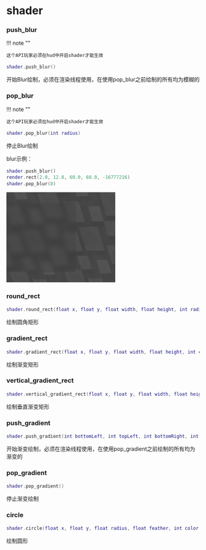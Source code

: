 # shader

### push_blur
!!! note ""

    这个API玩家必须在hud中开启shader才能生效
```lua
shader.push_blur()
```
开始Blur绘制，必须在渲染线程使用，在使用pop_blur之前绘制的所有均为模糊的

### pop_blur
!!! note ""

    这个API玩家必须在hud中开启shader才能生效
```lua
shader.pop_blur(int radius)
```
停止Blur绘制

blur示例：
```lua
shader.push_blur()
render.rect(2.0, 12.0, 60.0, 60.0, -16777216)
shader.pop_blur(8)
```

![sb](../images/blur.png)

### round_rect
```lua
shader.round_rect(float x, float y, float width, float height, int radius, int color)
```
绘制圆角矩形

### gradient_rect
```lua
shader.gradient_rect(float x, float y, float width, float height, int color, int color2)
```
绘制渐变矩形

### vertical_gradient_rect
```lua
shader.vertical_gradient_rect(float x, float y, float width, float height, int color, int color2)
```
绘制垂直渐变矩形

### push_gradient
```lua
shader.push_gradient(int bottomLeft, int topLeft, int bottomRight, int topRight)
```
开始渐变绘制，必须在渲染线程使用，在使用pop_gradient之前绘制的所有均为渐变的

### pop_gradient
```lua
shader.pop_gradient()
```
停止渐变绘制

### circle
```lua
shader.circle(float x, float y, float radius, float feather, int color, float diameter_width, int diameter_color)
```
绘制圆形
